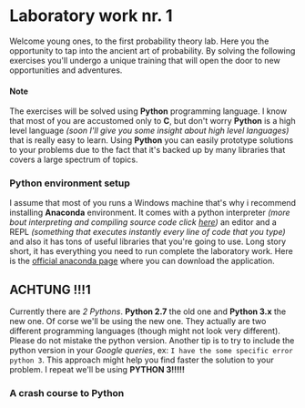 # Laboratory work nr. 1

Welcome young ones, to the first probability theory lab.  Here you the opportunity to tap into the ancient art of probability. By solving the following exercises you'll undergo a unique training that will open the door to new opportunities and adventures.

#### Note
The exercises will be solved using **Python** programming language. I know that most of you are accustomed only to **C**, but don't worry **Python** is a high level language *(soon I'll give you some insight about high level languages)* that is really easy to learn. Using **Python** you can easily prototype solutions to your problems due to the fact that it's backed up by many libraries that covers a large spectrum of topics.

### Python environment setup
I assume that most of you runs a Windows machine that's why i recommend installing **Anaconda** environment. It comes with a python interpreter *(more bout interpreting and compiling source code click [here](https://www.youtube.com/watch?v=qaj7nO1HUqA))* an editor and a REPL *(something that executes instantly every line of code that you type)* and also it has tons of useful libraries that you're going to use. Long story short, it has everything you need to run complete the laboratory work. Here is the [official anaconda page](https://www.continuum.io/downloads)  where you can download the application.

## ACHTUNG !!!1
Currently there are *2 Pythons*. **Python 2.7** the old one and **Python 3.x** the new one. Of corse we'll be using the new one. They actually are two different programming languages (though might not look very different). Please do not mistake the python version. Another tip is to try to include the python version in your *Google queries*, ex: `I have the some specific error python 3`. This approach might help you find faster the solution to your problem. I repeat we'll be using **PYTHON 3!!!!!**

### A crash course to Python

